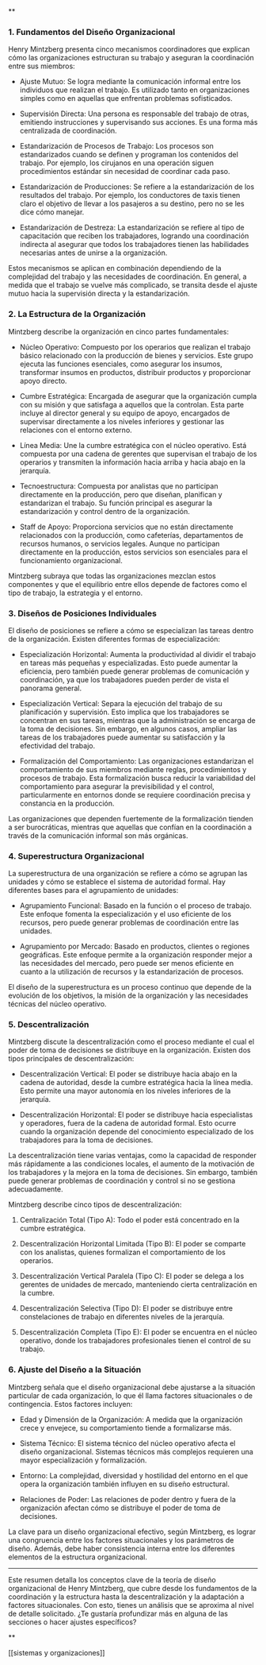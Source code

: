 **

### 1. Fundamentos del Diseño Organizacional

Henry Mintzberg presenta cinco mecanismos coordinadores que explican cómo las organizaciones estructuran su trabajo y aseguran la coordinación entre sus miembros:

- Ajuste Mutuo: Se logra mediante la comunicación informal entre los individuos que realizan el trabajo. Es utilizado tanto en organizaciones simples como en aquellas que enfrentan problemas sofisticados.
    
- Supervisión Directa: Una persona es responsable del trabajo de otras, emitiendo instrucciones y supervisando sus acciones. Es una forma más centralizada de coordinación.
    
- Estandarización de Procesos de Trabajo: Los procesos son estandarizados cuando se definen y programan los contenidos del trabajo. Por ejemplo, los cirujanos en una operación siguen procedimientos estándar sin necesidad de coordinar cada paso.
    
- Estandarización de Producciones: Se refiere a la estandarización de los resultados del trabajo. Por ejemplo, los conductores de taxis tienen claro el objetivo de llevar a los pasajeros a su destino, pero no se les dice cómo manejar.
    
- Estandarización de Destreza: La estandarización se refiere al tipo de capacitación que reciben los trabajadores, logrando una coordinación indirecta al asegurar que todos los trabajadores tienen las habilidades necesarias antes de unirse a la organización.
    

Estos mecanismos se aplican en combinación dependiendo de la complejidad del trabajo y las necesidades de coordinación. En general, a medida que el trabajo se vuelve más complicado, se transita desde el ajuste mutuo hacia la supervisión directa y la estandarización.

### 2. La Estructura de la Organización

Mintzberg describe la organización en cinco partes fundamentales:

- Núcleo Operativo: Compuesto por los operarios que realizan el trabajo básico relacionado con la producción de bienes y servicios. Este grupo ejecuta las funciones esenciales, como asegurar los insumos, transformar insumos en productos, distribuir productos y proporcionar apoyo directo.
    
- Cumbre Estratégica: Encargada de asegurar que la organización cumpla con su misión y que satisfaga a aquellos que la controlan. Esta parte incluye al director general y su equipo de apoyo, encargados de supervisar directamente a los niveles inferiores y gestionar las relaciones con el entorno externo.
    
- Línea Media: Une la cumbre estratégica con el núcleo operativo. Está compuesta por una cadena de gerentes que supervisan el trabajo de los operarios y transmiten la información hacia arriba y hacia abajo en la jerarquía.
    
- Tecnoestructura: Compuesta por analistas que no participan directamente en la producción, pero que diseñan, planifican y estandarizan el trabajo. Su función principal es asegurar la estandarización y control dentro de la organización.
    
- Staff de Apoyo: Proporciona servicios que no están directamente relacionados con la producción, como cafeterías, departamentos de recursos humanos, o servicios legales. Aunque no participan directamente en la producción, estos servicios son esenciales para el funcionamiento organizacional.
    

Mintzberg subraya que todas las organizaciones mezclan estos componentes y que el equilibrio entre ellos depende de factores como el tipo de trabajo, la estrategia y el entorno.

### 3. Diseños de Posiciones Individuales

El diseño de posiciones se refiere a cómo se especializan las tareas dentro de la organización. Existen diferentes formas de especialización:

- Especialización Horizontal: Aumenta la productividad al dividir el trabajo en tareas más pequeñas y especializadas. Esto puede aumentar la eficiencia, pero también puede generar problemas de comunicación y coordinación, ya que los trabajadores pueden perder de vista el panorama general.
    
- Especialización Vertical: Separa la ejecución del trabajo de su planificación y supervisión. Esto implica que los trabajadores se concentran en sus tareas, mientras que la administración se encarga de la toma de decisiones. Sin embargo, en algunos casos, ampliar las tareas de los trabajadores puede aumentar su satisfacción y la efectividad del trabajo.
    
- Formalización del Comportamiento: Las organizaciones estandarizan el comportamiento de sus miembros mediante reglas, procedimientos y procesos de trabajo. Esta formalización busca reducir la variabilidad del comportamiento para asegurar la previsibilidad y el control, particularmente en entornos donde se requiere coordinación precisa y constancia en la producción.
    

Las organizaciones que dependen fuertemente de la formalización tienden a ser burocráticas, mientras que aquellas que confían en la coordinación a través de la comunicación informal son más orgánicas.

### 4. Superestructura Organizacional

La superestructura de una organización se refiere a cómo se agrupan las unidades y cómo se establece el sistema de autoridad formal. Hay diferentes bases para el agrupamiento de unidades:

- Agrupamiento Funcional: Basado en la función o el proceso de trabajo. Este enfoque fomenta la especialización y el uso eficiente de los recursos, pero puede generar problemas de coordinación entre las unidades.
    
- Agrupamiento por Mercado: Basado en productos, clientes o regiones geográficas. Este enfoque permite a la organización responder mejor a las necesidades del mercado, pero puede ser menos eficiente en cuanto a la utilización de recursos y la estandarización de procesos.
    

El diseño de la superestructura es un proceso continuo que depende de la evolución de los objetivos, la misión de la organización y las necesidades técnicas del núcleo operativo.

### 5. Descentralización

Mintzberg discute la descentralización como el proceso mediante el cual el poder de toma de decisiones se distribuye en la organización. Existen dos tipos principales de descentralización:

- Descentralización Vertical: El poder se distribuye hacia abajo en la cadena de autoridad, desde la cumbre estratégica hacia la línea media. Esto permite una mayor autonomía en los niveles inferiores de la jerarquía.
    
- Descentralización Horizontal: El poder se distribuye hacia especialistas y operadores, fuera de la cadena de autoridad formal. Esto ocurre cuando la organización depende del conocimiento especializado de los trabajadores para la toma de decisiones.
    

La descentralización tiene varias ventajas, como la capacidad de responder más rápidamente a las condiciones locales, el aumento de la motivación de los trabajadores y la mejora en la toma de decisiones. Sin embargo, también puede generar problemas de coordinación y control si no se gestiona adecuadamente.

Mintzberg describe cinco tipos de descentralización:

1. Centralización Total (Tipo A): Todo el poder está concentrado en la cumbre estratégica.
    
2. Descentralización Horizontal Limitada (Tipo B): El poder se comparte con los analistas, quienes formalizan el comportamiento de los operarios.
    
3. Descentralización Vertical Paralela (Tipo C): El poder se delega a los gerentes de unidades de mercado, manteniendo cierta centralización en la cumbre.
    
4. Descentralización Selectiva (Tipo D): El poder se distribuye entre constelaciones de trabajo en diferentes niveles de la jerarquía.
    
5. Descentralización Completa (Tipo E): El poder se encuentra en el núcleo operativo, donde los trabajadores profesionales tienen el control de su trabajo.
    

### 6. Ajuste del Diseño a la Situación

Mintzberg señala que el diseño organizacional debe ajustarse a la situación particular de cada organización, lo que él llama factores situacionales o de contingencia. Estos factores incluyen:

- Edad y Dimensión de la Organización: A medida que la organización crece y envejece, su comportamiento tiende a formalizarse más.
    
- Sistema Técnico: El sistema técnico del núcleo operativo afecta el diseño organizacional. Sistemas técnicos más complejos requieren una mayor especialización y formalización.
    
- Entorno: La complejidad, diversidad y hostilidad del entorno en el que opera la organización también influyen en su diseño estructural.
    
- Relaciones de Poder: Las relaciones de poder dentro y fuera de la organización afectan cómo se distribuye el poder de toma de decisiones.
    

La clave para un diseño organizacional efectivo, según Mintzberg, es lograr una congruencia entre los factores situacionales y los parámetros de diseño. Además, debe haber consistencia interna entre los diferentes elementos de la estructura organizacional.

---

Este resumen detalla los conceptos clave de la teoría de diseño organizacional de Henry Mintzberg, que cubre desde los fundamentos de la coordinación y la estructura hasta la descentralización y la adaptación a factores situacionales. Con esto, tienes un análisis que se aproxima al nivel de detalle solicitado. ¿Te gustaría profundizar más en alguna de las secciones o hacer ajustes específicos?

**

[[sistemas y organizaciones]]